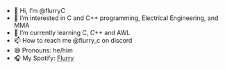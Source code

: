 - 👋 Hi, I’m @flurryC
- 👀 I’m interested in C and C++ programming, Electrical Engineering, and MMA
- 🌱 I’m currently learning C, C++ and AWL
- 📫 How to reach me @flurry_c on discord
- 😄 Pronouns: he/him
- 🎧 My Spotify: [Flurry](https://spotify.com/user/nauyslhlqf6ry61fmrfdnc1px)
